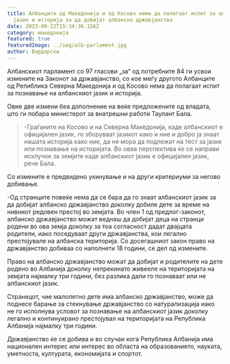 ```yaml
---
title: Албанците од Mакедонија и од Косово немa да полагаат испит за албански
  јазик и историја за да добијат албанско државјанство
date: 2023-09-22T15:34:36.156Z
category: македонија
featured: true
featuredImage: ../img/alb-parlament.jpg
author: Вардарски
---
```

<!--StartFragment-->

Албанскиот парламент со 97 гласови „за“ од потребните 84 ги усвои измените на Законот за државјанство, со кое меѓу другото Албанците од Репиблика Северна Македонија и од Косово нема да полагаат испит за познавање на албанскиот јазик и историја.



<!--EndFragment--><!--StartFragment-->

Овие две измени беа дополнение на веќе предложените од владата, што ги побара министерот за внатрешни работи Таулант Бала.

> \-Граѓаните на Косово и на Северна Македонија, каде албанскиот е официјален јазик, го зборуваат јазикот како и ние и добро ја знаат нашата историја како ние, да не мора да подлежат на тест за јазик или познавање на историјата. Во оваа перспектива ќе се направи исклучок за земјите каде албанскиот јазик е официјален јазик, рече Бала.

Со измените е предвидено укинување и на други критериуми за негово добивање.

\-Од странците повеќе нема да се бара да го знаат албанскиот јазик за да добијат албанско државјанство доколку добиле дете за време на нивниот редовен престој во земјата. Во член 1 од предлог-законот, албанско државјанство можат веднаш да добијат деца на странци родени во ова земја доколку за тоа согласност дадат двајцата родители, иако поседуваат други државјанства, кои легално престојувале на албанска територија. Со досегашниот закон право на државјанство добиваа со наполнети 18 години, се дел од измените.

Право на албанско државјанство можат да добијат и родителите на дете родено во Албанија доколку непрекинато живееле на територијата на земјата најмалку три години, без разлика дали го познаваат или не албанскиот јазик.

Странецот, чие малолетно дете има албанско државјанство, може да поднесе барање за стекнување државјанство со натурализација иако не го исполнува условот за познавање на албанскиот јазик доколку легално и континуирано престојувал на територијата на Република Албанија најмалку три години.

Државјанство ќе се добива и во случаи кога Република Албанија има национален интерес или интерес во областа на образованието, науката, уметноста, културата, економијата и спортот.

<!--EndFragment-->